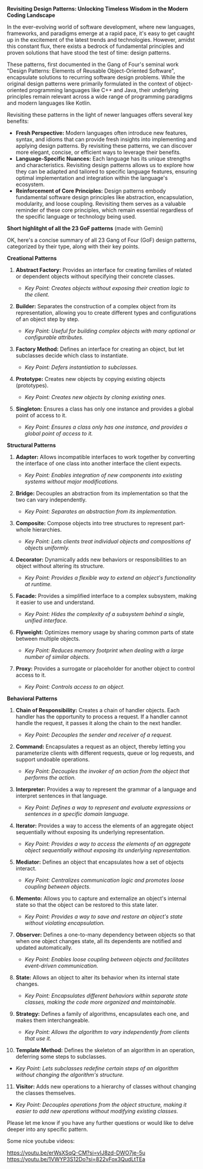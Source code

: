 **Revisiting Design Patterns: Unlocking Timeless Wisdom in the Modern Coding Landscape**

In the ever-evolving world of software development, where new languages, frameworks, and paradigms emerge at a rapid pace, it's easy to get caught up in the excitement of the latest trends and technologies.
However, amidst this constant flux, there exists a bedrock of fundamental principles and proven solutions that have stood the test of time: design patterns.

These patterns, first  documented in the Gang of Four's seminal work "Design Patterns: Elements of Reusable Object-Oriented Software", encapsulate solutions to recurring software design problems. 
While the original design patterns were primarily formulated in the context of object-oriented programming languages like C++ and Java, their underlying principles remain relevant across a wide range of programming paradigms and modern languages like Kotlin. 

Revisiting these patterns in the light of newer languages offers several key benefits:

* **Fresh Perspective:** Modern languages often introduce new features, syntax, and idioms that can provide fresh insights into implementing and applying design patterns. By revisiting these patterns, we can discover more elegant, concise, or efficient ways to leverage their benefits.
* **Language-Specific Nuances:** Each language has its unique strengths and characteristics. Revisiting design patterns allows us to explore how they can be adapted and tailored to specific language features, ensuring optimal implementation and integration within the language's ecosystem.
* **Reinforcement of Core Principles:** Design patterns embody fundamental software design principles like abstraction, encapsulation, modularity, and loose coupling. Revisiting them serves as a valuable reminder of these core principles, which remain essential regardless of the specific language or technology being used.

**Short highlitght of all the 23 GoF patterns**
(made with Gemini)

OK, here's a concise summary of all 23 Gang of Four (GoF) design patterns, categorized by their type, along with their key points.

**Creational Patterns**

1. **Abstract Factory:** Provides an interface for creating families of related or dependent objects without specifying their concrete classes.
    * _Key Point: Creates objects without exposing their creation logic to the client._

2. **Builder:** Separates the construction of a complex object from its representation, allowing you to create different types and configurations of an object step by step.
    * _Key Point: Useful for building complex objects with many optional or configurable attributes._

3. **Factory Method:** Defines an interface for creating an object, but let subclasses decide which class to instantiate.
    * _Key Point: Defers instantiation to subclasses._

4. **Prototype:** Creates new objects by copying existing objects (prototypes).
    * _Key Point: Creates new objects by cloning existing ones._

5. **Singleton:** Ensures a class has only one instance and provides a global point of access to it.
    * _Key Point: Ensures a class only has one instance, and provides a global point of access to it._

**Structural Patterns**

1. **Adapter:** Allows incompatible interfaces to work together by converting the interface of one class into another interface the client expects.
    * _Key Point: Enables integration of new components into existing systems without major modifications._

2. **Bridge:** Decouples an abstraction from its implementation so that the two can vary independently.
    * _Key Point: Separates an abstraction from its implementation._

3. **Composite:** Compose objects into tree structures to represent part-whole hierarchies.
    * _Key Point: Lets clients treat individual objects and compositions of objects uniformly._

4. **Decorator:** Dynamically adds new behaviors or responsibilities to an object without altering its structure.
    * _Key Point: Provides a flexible way to extend an object's functionality at runtime._

5. **Facade:** Provides a simplified interface to a complex subsystem, making it easier to use and understand.
    * _Key Point: Hides the complexity of a subsystem behind a single, unified interface._

6. **Flyweight:** Optimizes memory usage by sharing common parts of state between multiple objects.
    * _Key Point: Reduces memory footprint when dealing with a large number of similar objects._

7. **Proxy:** Provides a surrogate or placeholder for another object to control access to it.
    * _Key Point: Controls access to an object._

**Behavioral Patterns**

1. **Chain of Responsibility:** Creates a chain of handler objects. Each handler has the opportunity to process a request. If a handler cannot handle the request, it passes it along the chain to the next handler.
    * _Key Point: Decouples the sender and receiver of a request._

2. **Command:** Encapsulates a request as an object, thereby letting you parameterize clients with different requests, queue or log requests, and support undoable operations.
    * _Key Point: Decouples the invoker of an action from the object that performs the action._

3. **Interpreter:** Provides a way to represent the grammar of a language and interpret sentences in that language.
    * _Key Point: Defines a way to represent and evaluate expressions or sentences in a specific domain language._

4. **Iterator:** Provides a way to access the elements of an aggregate object sequentially without exposing its underlying representation.
    * _Key Point: Provides a way to access the elements of an aggregate object sequentially without exposing its underlying representation._

5. **Mediator:** Defines an object that encapsulates how a set of objects interact.
    * _Key Point: Centralizes communication logic and promotes loose coupling between objects._

6. **Memento:** Allows you to capture and externalize an object's internal state so that the object can be restored to this state later.
    * _Key Point: Provides a way to save and restore an object's state without violating encapsulation._

7. **Observer:** Defines a one-to-many dependency between objects so that when one object changes state, all its dependents are notified and updated automatically.
    * _Key Point: Enables loose coupling between objects and facilitates event-driven communication._

8. **State:** Allows an object to alter its behavior when its internal state changes.
    * _Key Point: Encapsulates different behaviors within separate state classes, making the code more organized and maintainable._

9. **Strategy:** Defines a family of algorithms, encapsulates each one, and makes them interchangeable.
    * _Key Point: Allows the algorithm to vary independently from clients that use it._

10. **Template Method:** Defines the skeleton of an algorithm in an operation, deferring some steps to subclasses.
* _Key Point: Lets subclasses redefine certain steps of an algorithm without changing the algorithm's structure._

11. **Visitor:** Adds new operations to a hierarchy of classes without changing the classes themselves.
* _Key Point: Decouples operations from the object structure, making it easier to add new operations without modifying existing classes._

Please let me know if you have any further questions or would like to delve deeper into any specific pattern.



Some nice youtube videos: 

https://youtu.be/erWsXSqQ-CM?si=vIJ8zd-DWO7je-5u
https://youtu.be/1VWYP3S12Do?si=822vFox3QudLtTEa


